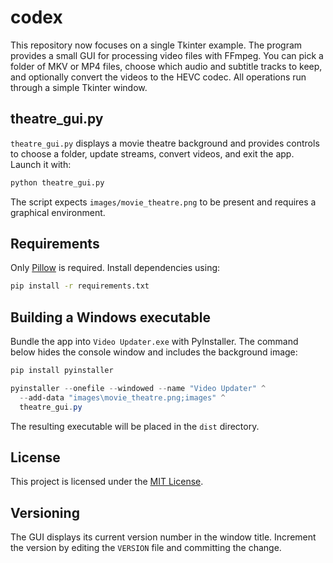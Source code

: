 # codex

This repository now focuses on a single Tkinter example. The program provides a
small GUI for processing video files with FFmpeg. You can pick a folder of MKV
or MP4 files, choose which audio and subtitle tracks to keep, and optionally
convert the videos to the HEVC codec. All operations run through a simple
Tkinter window.

## theatre_gui.py

`theatre_gui.py` displays a movie theatre background and provides controls to
choose a folder, update streams, convert videos, and exit the app. Launch it with:

```bash
python theatre_gui.py
```

The script expects `images/movie_theatre.png` to be present and requires a graphical environment.

## Requirements

Only [Pillow](https://python-pillow.org/) is required. Install dependencies using:

```bash
pip install -r requirements.txt
```

## Building a Windows executable

Bundle the app into `Video Updater.exe` with PyInstaller. The command below hides
the console window and includes the background image:

```powershell
pip install pyinstaller

pyinstaller --onefile --windowed --name "Video Updater" ^
  --add-data "images\movie_theatre.png;images" ^
  theatre_gui.py
```

The resulting executable will be placed in the `dist` directory.

## License

This project is licensed under the [MIT License](LICENSE).

## Versioning

The GUI displays its current version number in the window title. Increment the
version by editing the `VERSION` file and committing the change.
